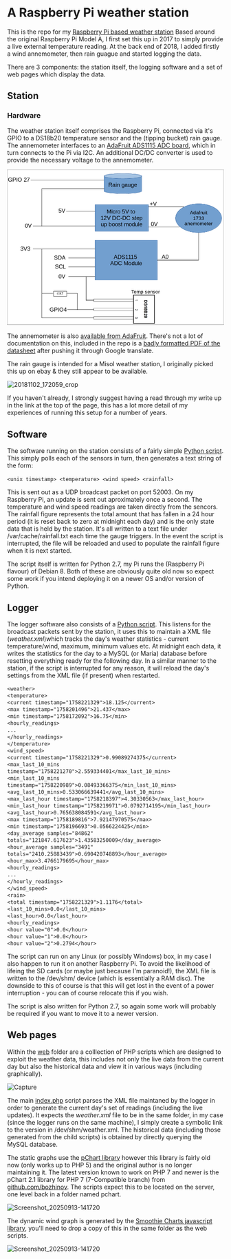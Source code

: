 # A Raspberry Pi weather station

This is the repo for my [Raspberry Pi based weather station](https://www.oasw.co.uk/weather/about.html) Based around the original Raspberry Pi Model A, I first set this up in 2017 to simply provide a live external temperature reading. At the back end of 2018, I added firstly a wind annemometer, then rain guague and started logging the data. 

There are 3 components: the station itself, the logging software and a set of web pages which display the data.

## Station

### Hardware

The weather station itself comprises the Raspberry Pi, connected via it's GPIO to a DS18b20 temperature sensor and the (tipping bucket) rain gauge. The annemometer interfaces to an [AdaFruit ADS1115 ADC board](https://www.adafruit.com/product/1085), which in turn connects to the Pi via I2C. An additional DC/DC converter is used to provide the necessary voltage to the annemometer.

![schematic](station/schematic.png)

The annemometer is also [available from AdaFruit](https://www.adafruit.com/product/1733). There's not a lot of documentation on this, included in the repo is a [badly formatted PDF of the datasheet](station/C2192+datasheet_en.pdf) after pushing it through Google translate.

The rain gauge is intended for a Misol weather station, I originally picked this up on ebay & they still appear to be available.

![20181102_172059_crop](https://github.com/user-attachments/assets/a39ecb64-44b6-4f0d-bfe1-26218e76a927)

If you haven't already, I strongly suggest having a read through my write up in the link at the top of the page, this has a lot more detail of my experiences of running this setup for a number of years.

## Software

The software running on the station consists of a fairly simple [Python script](station/temp_broadcast.py). This simply polls each of the sensors in turn, then generates a text string of the form:

`<unix timestamp> <temperature> <wind speed> <rainfall>`

This is sent out as a UDP broadcast packet on port 52003. On my Raspberry Pi, an update is sent out aproximately once a second. The temperature and wind speed readings are taken directly from the sencors. The rainfall figure represents the total amount that has fallen in a 24 hour period (it is reset back to zero at midnight each day) and is the only state data that is held by the station. It's all written to a text file under /var/cache/rainfall.txt each time the gauge triggers. In the event the script is interrupted, the file will be reloaded and used to populate the rainfall figure when it is next started.

The script itself is written for Python 2.7, my Pi runs the (Raspberry Pi flavour) of Debian 8. Both of these are obviously quite old now so expect some work if you intend deploying it on a newer OS and/or version of Python.

## Logger

The logger software also consists of a [Python script](logger/weather_receiver.py). This listens for the broadcast packets sent by the station, it uses this to maintain a XML file (_weather.xml_)which tracks the day's weather statistics - current temperature/wind, maximum, minimum values etc. At midnight each data, it writes the statistics for the day to a MySQL (or Maria) database before resetting everything ready for the following day. In a similar manner to the station, if the script is interrupted for any reason, it will reload the day's settings from the XML file (if present) when restarted.

```
<weather>
<temperature>
<current timestamp="1758221329">18.125</current>
<max timestamp="1758201496">21.437</max>
<min timestamp="1758172092">16.75</min>
<hourly_readings>
...
</hourly_readings>
</temperature>
<wind_speed>
<current timestamp="1758221329">0.99089274375</current>
<max_last_10_mins timestamp="1758221270">2.559334401</max_last_10_mins>
<min_last_10_mins timestamp="1758220989">0.08493366375</min_last_10_mins>
<avg_last_10_mins>0.533066639441</avg_last_10_mins>
<max_last_hour timestamp="1758218397">4.30330563</max_last_hour>
<min_last_hour timestamp="1758219971">0.0792714195</min_last_hour>
<avg_last_hour>0.765638084591</avg_last_hour>
<max timestamp="1758189816">7.92147970575</max>
<min timestamp="1758196693">0.0566224425</min>
<day_average samples="84862" totals="121847.617623">1.43583250009</day_average>
<hour_average samples="3491" totals="2410.25883439">0.690420748893</hour_average>
<hour_max>3.4766179695</hour_max>
<hourly_readings>
...
</hourly_readings>
</wind_speed>
<rain>
<total timestamp="1758221329">1.1176</total>
<last_10_mins>0.0</last_10_mins>
<last_hour>0.0</last_hour>
<hourly_readings>
<hour value="0">0.0</hour>
<hour value="1">0.0</hour>
<hour value="2">0.2794</hour>
```
  
The script can run on any Linux (or possibly Windows) box, in my case I also happen to run it on another Raspberry Pi. To avoid the likelihood of lifeing the SD cards (or maybe just because I'm paranoid!), the XML file is written to the /dev/shm/ device (which is essentially a RAM disc). The downside to this of course is that this will get lost in the event of a power interruption - you can of course relocate this if you wish.

The script is also written for Python 2.7, so again some work will probably be required if you want to move it to a newer version.

## Web pages

Within the [web](web/) folder are a colllection of PHP scripts which are designed to exploit the weather data, this includes not only the live data from the current day but also the historical data and view it in various ways (including graphically).

<img width="669" height="394" alt="Capture" src="https://github.com/user-attachments/assets/470d24d2-8e8a-4552-92f9-61a4a1d70470" />

The main [index.php](web/index.php) script parses the XML file maintaned by the logger in order to generate the current day's set of readings (including the live updates). It expects the _weather.xml_ file to be in the same folder, in my case (since the logger runs on the same machine), I simply create a symbolic link to the version in /dev/shm/weather.xml. The historical data (including those generated from the child scripts) is obtained by directly querying the MySQL database.

The static graphs use the [pChart library](https://pchart.sourceforge.net/index.php) however this library is fairly old now (only works up to PHP 5) and the original author is no longer maintaining it. The latest version known to work on PHP 7 and newer is the pChart 2.1 library for PHP 7 (7-Compatible branch) from [github.com/bozhinov](https://github.com/bozhinov). The scripts expect this to be located on the server, one level back in a folder named pchart.  

<img width="501" height="312" alt="Screenshot_20250913-141720" src="https://github.com/user-attachments/assets/023c2ca4-063f-4244-b96b-9fb16a688dc2" />

The dynamic wind graph is generated by the [Smoothie Charts javascript library](http://smoothiecharts.org/), you'll need to drop a copy of this in the same folder as the web scripts.

<img width="508" height="285" alt="Screenshot_20250913-141720" src="https://github.com/user-attachments/assets/9becc2ca-26f1-4e48-9ae8-7e8dd8b9f545" />

